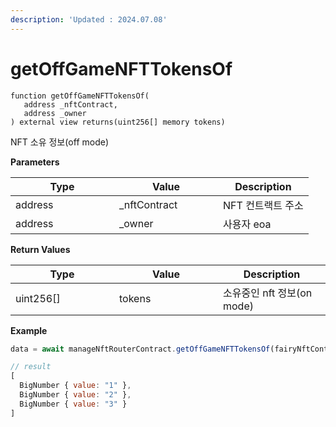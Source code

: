 ```yaml
---
description: 'Updated : 2024.07.08'
---
```


# getOffGameNFTTokensOf

```solidity
function getOffGameNFTTokensOf(
   address _nftContract, 
   address _owner
) external view returns(uint256[] memory tokens)
```



NFT 소유 정보(off mode)



**Parameters**

<table><thead><tr><th width="150">Type</th><th width="150">Value</th><th>Description</th></tr></thead><tbody><tr><td>address</td><td>_nftContract</td><td>NFT 컨트랙트 주소</td></tr><tr><td>address</td><td>_owner</td><td>사용자 eoa</td></tr></tbody></table>



**Return Values**

<table><thead><tr><th width="150">Type</th><th width="150">Value</th><th>Description</th></tr></thead><tbody><tr><td>uint256[]</td><td>tokens</td><td>소유중인  nft 정보(on mode)</td></tr></tbody></table>



**Example**

```javascript
data = await manageNftRouterContract.getOffGameNFTTokensOf(fairyNftContract.address, accounts[0].address)

// result
[
  BigNumber { value: "1" },
  BigNumber { value: "2" },
  BigNumber { value: "3" }
]
```



